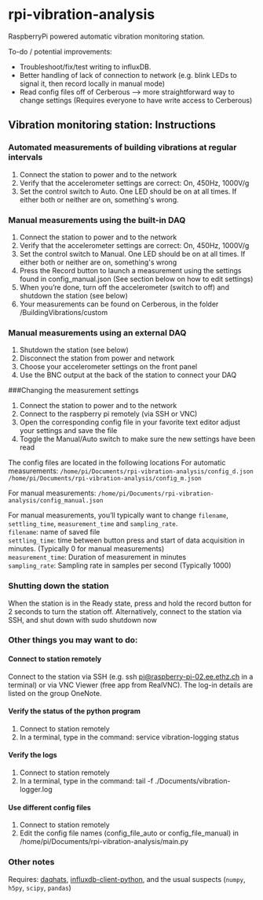 # rpi-vibration-analysis

RaspberryPi powered automatic vibration monitoring station.

To-do / potential improvements:
- Troubleshoot/fix/test writing to influxDB.
- Better handling of lack of connection to network (e.g. blink LEDs to signal it, then record locally in manual mode)
- Read config files off of Cerberous --> more straightforward way to change settings (Requires everyone to have write access to Cerberous)

## Vibration monitoring station: Instructions

### Automated measurements of building vibrations at regular intervals
1.	Connect the station to power and to the network
2.	Verify that the accelerometer settings are correct: On, 450Hz, 1000V/g
3.	Set the control switch to Auto. One LED should be on at all times. If either both or neither are on, something's wrong.

### Manual measurements using the built-in DAQ
1.	Connect the station to power and to the network
2.	Verify that the accelerometer settings are correct: On, 450Hz, 1000V/g
3.	Set the control switch to Manual. One LED should be on at all times. If either both or neither are on, something's wrong
4.	Press the Record button to launch a measurement using the settings found in config_manual.json (See section below on how to edit settings)
5.	When you’re done, turn off the accelerometer (switch to off) and shutdown the station (see below)
6.	Your measurements can be found on Cerberous, in the folder /BuildingVibrations/custom

### Manual measurements using an external DAQ
1.	Shutdown the station (see below)
2.	Disconnect the station from power and network
3.	Choose your accelerometer settings on the front panel
4.	Use the BNC output at the back of the station to connect your DAQ

###Changing the measurement settings
1.	Connect the station to power and to the network
2.	Connect to the raspberry pi remotely (via SSH or VNC)
3.	Open the corresponding config file in your favorite text editor adjust your settings and save the file
4.	Toggle the Manual/Auto switch to make sure the new settings have been read

The config files are located in the following locations
For automatic measurements:
`/home/pi/Documents/rpi-vibration-analysis/config_d.json`
`/home/pi/Documents/rpi-vibration-analysis/config_m.json`

For manual measurements:
`/home/pi/Documents/rpi-vibration-analysis/config_manual.json`

For manual measurements, you’ll typically want to change `filename`, `settling_time`,
`measurement_time` and `sampling_rate`.  
`filename`: name of saved file  
`settling_time`: time between button press and start of data acquisition in minutes. (Typically 0 for manual measurements)  
`measurement_time`: Duration of measurement in minutes  
`sampling_rate`: Sampling rate in samples per second (Typically 1000)  


### Shutting down the station
When the station is in the Ready state, press and hold the record button for 2 seconds to turn the station off.
Alternatively, connect to the station via SSH, and shut down with 
sudo shutdown now

### Other things you may want to do:
#### Connect to station remotely
Connect to the station via SSH (e.g. ssh pi@raspberry-pi-02.ee.ethz.ch in a terminal) or via VNC Viewer
(free app from RealVNC). 
The log-in details are listed on the group OneNote.

#### Verify the status of the python program
1.	Connect to station remotely
2.	In a terminal, type in the command: service vibration-logging status

#### Verify the logs
1.	Connect to station remotely
2.	In a terminal, type in the command: tail -f ./Documents/vibration-logger.log

#### Use different config files
1.	Connect to station remotely
2.	Edit the config file names (config_file_auto or config_file_manual) in /home/pi/Documents/rpi-vibration-analysis/main.py

### Other notes
Requires: [daqhats](https://github.com/mccdaq/daqhats),
[influxdb-client-python](https://github.com/influxdata/influxdb-client-python), and the usual
suspects (`numpy`, `h5py`, `scipy`, `pandas`)